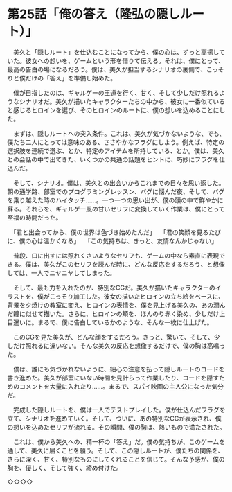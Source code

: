 # 第25話「俺の答え（隆弘の隠しルート）」

　美久と「隠しルート」を仕込むことになってから、僕の心は、ずっと高揚していた。彼女への想いを、ゲームという形を借りて伝える。それは、僕にとって、最高の告白の場になるだろう。僕は、美久が担当するシナリオの裏側で、こっそりと僕だけの「答え」を準備し始めた。

　僕が目指したのは、ギャルゲーの王道を行く、甘く、そして少しだけ照れるようなシナリオだ。美久が描いたキャラクターたちの中から、彼女に一番似ていると感じるヒロインを選び、そのヒロインのルートに、僕の想いを込めることにした。

　まずは、隠しルートへの突入条件。これは、美久が気づかないような、でも、僕たち二人にとっては意味のある、ささやかなフラグにしよう。例えば、特定の選択肢を連続で選ぶ、とか、特定のアイテムを所持している、とか。僕は、美久との会話の中で出てきた、いくつかの共通の話題をヒントに、巧妙にフラグを仕込んだ。

　そして、シナリオ。僕は、美久との出会いからこれまでの日々を思い返した。朝の通学路、部室でのプログラミングレッスン、バグに悩んだ夜、そして、バグを乗り越えた時のハイタッチ……。一つ一つの思い出が、僕の頭の中で鮮やかに蘇る。それらを、ギャルゲー風の甘いセリフに変換していく作業は、僕にとって至福の時間だった。

　「君と出会ってから、僕の世界は色づき始めたんだ」
　「君の笑顔を見るたびに、僕の心は温かくなる」
　「この気持ちは、きっと、友情なんかじゃない」

　普段、口に出すには照れくさいようなセリフも、ゲームの中なら素直に表現できる。僕は、美久がこのセリフを読んだ時に、どんな反応をするだろう、と想像しては、一人でニヤニヤしてしまった。

　そして、最も力を入れたのが、特別なCGだ。美久が描いたキャラクターのイラストを、僕がこっそり加工した。彼女の描いたヒロインの立ち絵をベースに、背景を夕焼けの教室に変え、ヒロインの表情を、僕を見上げる美久の、あの潤んだ瞳に似せて描いた。さらに、ヒロインの頬を、ほんのり赤く染め、少しだけ上目遣いに。まるで、僕に告白しているかのような、そんな一枚に仕上げた。

　このCGを見た美久が、どんな顔をするだろう。きっと、驚いて、そして、少しだけ照れるに違いない。そんな美久の反応を想像するだけで、僕の胸は高鳴った。

　僕は、誰にも気づかれないように、細心の注意を払って隠しルートのコードを書き進めた。美久が部室にいない時間を見計らって作業したり、コードを隠すためのコメントを大量に入れたり……。まるで、スパイ映画の主人公になった気分だ。

　完成した隠しルートを、僕は一人でテストプレイした。僕が仕込んだフラグを立て、シナリオを進めていく。そして、ついに、あの特別なCGが表示され、僕の想いを込めたセリフが流れる。その瞬間、僕の胸は、熱いもので満たされた。

　これは、僕から美久への、精一杯の「答え」だ。僕の気持ちが、このゲームを通して、美久に届くことを願う。そして、この隠しルートが、僕たちの関係を、さらに深く、甘く、特別なものにしてくれることを信じて。そんな予感が、僕の胸を、優しく、そして強く、締め付けた。

◇◇◇◇
